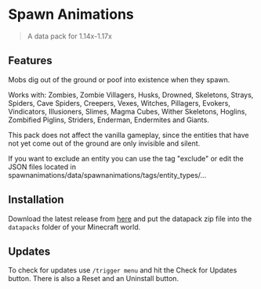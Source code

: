 # Spawn Animations

> A data pack for 1.14x-1.17x

## Features

Mobs dig out of the ground or poof into existence when they spawn.

Works with:
Zombies, Zombie Villagers, Husks, Drowned, Skeletons, Strays, Spiders, Cave Spiders, Creepers, Vexes, Witches, Pillagers, Evokers, Vindicators, Illusioners, Slimes, Magma Cubes, Wither Skeletons, Hoglins, Zombified Piglins, Striders, Enderman, Endermites and Giants.

This pack does not affect the vanilla gameplay, since the entities that have not yet come out of the ground are only invisible and silent.

If you want to exclude an entity you can use the tag "exclude" or edit the JSON files located in spawnanimations/data/spawnanimations/tags/entity_types/...


## Installation

Download the latest release from [here](latest) and put the datapack zip file into the `datapacks` folder of your Minecraft world.


## Updates

To check for updates use `/trigger menu` and hit the Check for Updates button. There is also a Reset and an Uninstall button.
